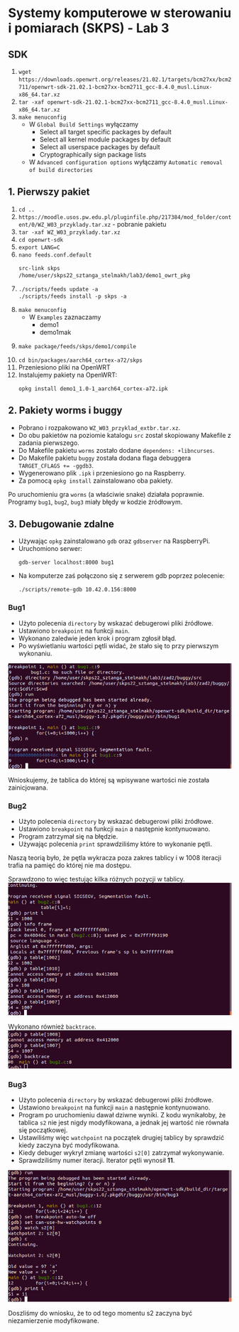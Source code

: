 # Systemy komputerowe w sterowaniu i pomiarach (SKPS) - Lab 3

## SDK
1. `wget https://downloads.openwrt.org/releases/21.02.1/targets/bcm27xx/bcm2711/openwrt-sdk-21.02.1-bcm27xx-bcm2711_gcc-8.4.0_musl.Linux-x86_64.tar.xz`
2. `tar -xaf openwrt-sdk-21.02.1-bcm27xx-bcm2711_gcc-8.4.0_musl.Linux-x86_64.tar.xz`
3. `make menuconfig`
    - W `Global Build Settings` wyłączamy
        - Select all target specific packages by default
        - Select all kernel module packages by default
        - Select all userspace packages by default
        - Cryptographically sign package lists
    - W `Advanced configuration options` wyłączamy `Automatic removal of build directories`
## 1. Pierwszy pakiet
1. `cd ..`
2. `https://moodle.usos.pw.edu.pl/pluginfile.php/217384/mod_folder/content/0/WZ_W03_przyklady.tar.xz` - pobranie pakietu
3. `tar -xaf WZ_W03_przyklady.tar.xz`
4. `cd openwrt-sdk`
5. `export LANG=C`
6. `nano feeds.conf.default`
    ```
    src-link skps /home/user/skps22_sztanga_stelmakh/lab3/demo1_owrt_pkg
    ```
7.
    ```
    ./scripts/feeds update -a
    ./scripts/feeds install -p skps -a
    ```
8. `make menuconfig`
    - W `Examples` zaznaczamy
        - demo1
        - demo1mak
9.
    ```
    make package/feeds/skps/demo1/compile
    ```
10. `cd bin/packages/aarch64_cortex-a72/skps`
11. Przeniesiono pliki na OpenWRT
12. Instalujemy pakiety na OpenWRT:
    ```
    opkg install demo1_1.0-1_aarch64_cortex-a72.ipk
    ```

## 2. Pakiety worms i buggy
- Pobrano i rozpakowano `WZ_W03_przyklad_extbr.tar.xz`.
- Do obu pakietów na poziomie katalogu `src` został skopiowany Makefile z zadania pierwszego.
- Do Makefile pakietu `worms` zostało dodane `dependens: +libncurses`.
- Do Makefile pakietu `buggy` została dodana flaga debuggera `TARGET_CFLAGS += -ggdb3`.
- Wygenerowano plik `.ipk` i przeniesiono go na Raspberry.
- Za pomocą `opkg install` zainstalowano oba pakiety.

Po uruchomieniu gra `worms` (a właściwie snake) działała poprawnie. Programy `bug1`, `bug2`, `bug3` miały błędy w kodzie źródłowym.

## 3. Debugowanie zdalne
- Używając `opkg` zainstalowano `gdb` oraz `gdbserver` na RaspberryPi.
- Uruchomiono serwer:
  ```
  gdb-server localhost:8000 bug1
  ```
- Na komputerze zaś połączono się z serwerem gdb poprzez polecenie:
  ```
  ./scripts/remote-gdb 10.42.0.156:8000
  ```

### Bug1
- Użyto polecenia `directory` by wskazać debugerowi pliki źródłowe.
- Ustawiono `breakpoint` na funkcji `main`.
- Wykonano zaledwie jeden krok i program zgłosił błąd.
- Po wyświetlaniu wartości pętli widać, że stało się to przy pierwszym wykonaniu.

![](images/bug1.png)

Wnioskujemy, że tablica do której są wpisywane wartości nie została zainicjowana.

### Bug2
- Użyto polecenia `directory` by wskazać debugerowi pliki źródłowe.
- Ustawiono `breakpoint` na funkcji `main` a następnie kontynuowano.
- Program zatrzymał się na błędzie.
- Używając polecenia `print` sprawdziliśmy które to wykonanie pętli.

Naszą teorią było, że pętla wykracza poza zakres tablicy i w 1008 iteracji trafia na pamięć do której nie ma dostępu.

Sprawdzono to więc testując kilka różnych pozycji w tablicy.
![](images/bug2_1.png)

Wykonano również `backtrace`.
![](images/bug2_2.png)

### Bug3
- Użyto polecenia `directory` by wskazać debugerowi pliki źródłowe.
- Ustawiono `breakpoint` na funkcji `main` a następnie kontynuowano.
- Program po uruchomieniu dawał dziwne wyniki. Z kodu wynikałoby, że tablica `s2` nie jest nigdy
modyfikowana, a jednak jej wartość nie równała się początkowej.
- Ustawiliśmy więc `watchpoint` na początek drugiej tablicy by sprawdzić kiedy zaczyna być modyfikowana.
- Kiedy debuger wykrył zmianę wartości `s2[0]` zatrzymał wykonywanie.
- Sprawdziliśmy numer iteracji. Iterator pętli wynosił **11**.

![](images/bug3.png)

Doszliśmy do wniosku, że to od tego momentu s2 zaczyna być niezamierzenie modyfikowane.

